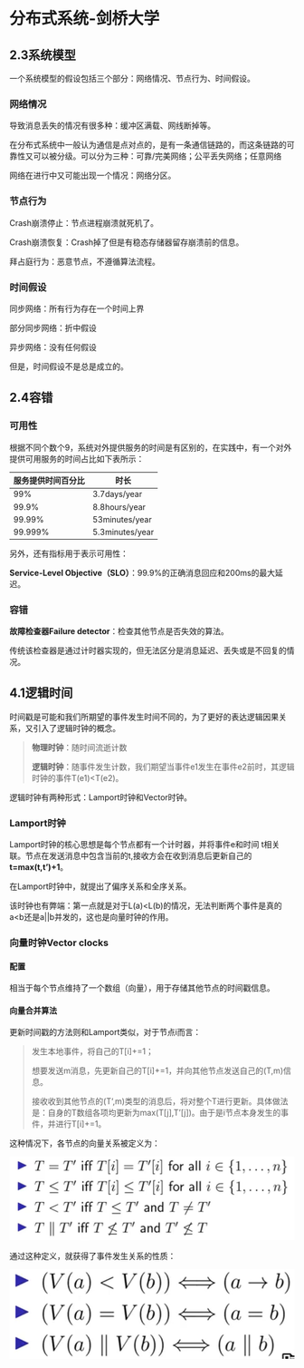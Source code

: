 # 分布式系统-剑桥大学

## 2.3系统模型

一个系统模型的假设包括三个部分：网络情况、节点行为、时间假设。

### 网络情况

导致消息丢失的情况有很多种：缓冲区满载、网线断掉等。

在分布式系统中一般认为通信是点对点的，是有一条通信链路的，而这条链路的可靠性又可以被分级。可以分为三种：可靠/完美网络；公平丢失网络；任意网络

网络在进行中又可能出现一个情况：网络分区。

### 节点行为

Crash崩溃停止：节点进程崩溃就死机了。

Crash崩溃恢复：Crash掉了但是有稳态存储器留存崩溃前的信息。

拜占庭行为：恶意节点，不遵循算法流程。

### 时间假设

同步网络：所有行为存在一个时间上界

部分同步网络：折中假设

异步网络：没有任何假设

但是，时间假设不是总是成立的。

## 2.4容错

### 可用性

根据不同个数个9，系统对外提供服务的时间是有区别的，在实践中，有一个对外提供可用服务的时间占比如下表所示：

| 服务提供时间百分比 | 时长            |
| ------------------ | --------------- |
| 99%                | 3.7days/year    |
| 99.9%              | 8.8hours/year   |
| 99.99%             | 53minutes/year  |
| 99.999%            | 5.3minutes/year |

另外，还有指标用于表示可用性：

**Service-Level Objective（SLO）**：99.9%的正确消息回应和200ms的最大延迟。

### 容错

**故障检查器Failure detector**：检查其他节点是否失效的算法。

传统该检查器是通过计时器实现的，但无法区分是消息延迟、丢失或是不回复的情况。

## 4.1逻辑时间

时间戳是可能和我们所期望的事件发生时间不同的，为了更好的表达逻辑因果关系，又引入了逻辑时钟的概念。

> **物理时钟**：随时间流逝计数
>
> **逻辑时钟**：随事件发生计数，我们期望当事件e1发生在事件e2前时，其逻辑时钟的事件T(e1)<T(e2)。

逻辑时钟有两种形式：Lamport时钟和Vector时钟。

### Lamport时钟

Lamport时钟的核心思想是每个节点都有一个计时器，并将事件e和时间 t相关联。节点在发送消息中包含当前的t,接收方会在收到消息后更新自己的**t=max(t,t’)+1**。

在Lamport时钟中，就提出了偏序关系和全序关系。

该时钟也有弊端：第一点就是对于L(a)<L(b)的情况，无法判断两个事件是真的a<b还是a||b并发的，这也是向量时钟的作用。

### 向量时钟Vector clocks

#### 配置

相当于每个节点维持了一个数组（向量），用于存储其他节点的时间戳信息。

#### 向量合并算法

更新时间戳的方法则和Lamport类似，对于节点i而言：

> 发生本地事件，将自己的T[i]+=1；
>
> 想要发送m消息，先更新自己的T[i]+=1，并向其他节点发送自己的(T,m)信息。
>
> 接收收到其他节点的(T‘,m)类型的消息后，将对整个T进行更新。具体做法是：自身的T数组各项均更新为max(T[j],T’[j])。由于是i节点本身发生的事件，并进行T[i]+=1。

这种情况下，各节点的向量关系被定义为：

![1](figs/向量时钟的表现关系.png)

通过这种定义，就获得了事件发生关系的性质：

![1](figs/向量时钟的事件发生关系.png)
